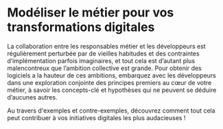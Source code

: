 
# Modéliser le métier pour vos transformations digitales

La collaboration entre les responsables métier et les développeurs est régulièrement perturbée par de vieilles habitudes et des contraintes d’implémentation parfois imaginaires, et tout cela est d’autant plus malencontreux que l’ambition collective est grande. Pour obtenir des logiciels a la hauteur de ces ambitions, embarquez avec les développeurs dans une exploration conjointe des principes premiers au cœur de votre métier, à savoir les concepts-clé et hypothèses qui ne peuvent se déduire d’aucunes autres.

Au travers d'exemples et contre-exemples, découvrez comment tout cela peut contribuer à vos initiatives digitales les plus audacieuses ! 
